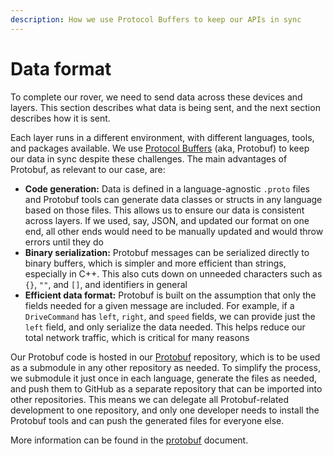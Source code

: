```yaml
---
description: How we use Protocol Buffers to keep our APIs in sync
---
```


# Data format

To complete our rover, we need to send data across these devices and layers. This section describes what data is being sent, and the next section describes how it is sent.

Each layer runs in a different environment, with different languages, tools, and packages available. We use [Protocol Buffers](https://protobuf.dev/) (aka, Protobuf) to keep our data in sync despite these challenges. The main advantages of Protobuf, as relevant to our case, are:&#x20;

* **Code generation:** Data is defined in a language-agnostic `.proto` files and Protobuf tools can generate data classes or structs in any language based on those files. This allows us to ensure our data is consistent across layers. If we used, say, JSON, and updated our format on one end, all other ends would need to be manually updated and would throw errors until they do
* **Binary serialization:** Protobuf messages can be serialized directly to binary buffers, which is simpler and more efficient than strings, especially in C++. This also cuts down on unneeded characters such as `{}`, `""`, and `[]`, and identifiers in general
* **Efficient data format:** Protobuf is built on the assumption that only the fields needed for a given message are included. For example, if a `DriveCommand` has `left`, `right`, and `speed` fields, we can provide just the `left` field, and only serialize the data needed. This helps reduce our total network traffic, which is critical for many reasons

Our Protobuf code is hosted in our [Protobuf](https://github.com/BinghamtonRover/Protobuf) repository, which is to be used as a submodule in any other repository as needed. To simplify the process, we submodule it just once in each language, generate the files as needed, and push them to GitHub as a separate repository that can be imported into other repositories. This means we can delegate all Protobuf-related development to one repository, and only one developer needs to install the Protobuf tools and can push the generated files for everyone else.

More information can be found in the [protobuf](../network/protobuf/ "mention") document.
